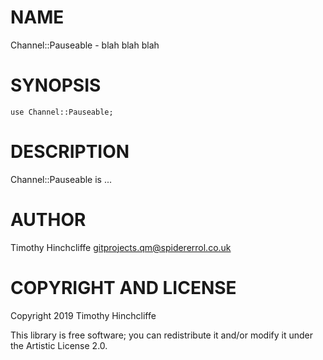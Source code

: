 NAME
====

Channel::Pauseable - blah blah blah

SYNOPSIS
========

```perl6
use Channel::Pauseable;
```

DESCRIPTION
===========

Channel::Pauseable is ...

AUTHOR
======

Timothy Hinchcliffe <gitprojects.qm@spidererrol.co.uk>

COPYRIGHT AND LICENSE
=====================

Copyright 2019 Timothy Hinchcliffe

This library is free software; you can redistribute it and/or modify it under the Artistic License 2.0.

